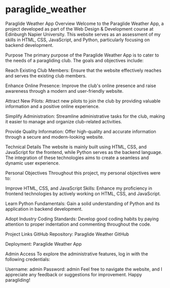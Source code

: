 # paraglide_weather
Paraglide Weather App
Overview
Welcome to the Paraglide Weather App, a project developed as part of the Web Design & Development course at Edinburgh Napier University. This website serves as an assessment of my skills in HTML, CSS, JavaScript, and Python, particularly focusing on backend development.

Purpose
The primary purpose of the Paraglide Weather App is to cater to the needs of a paragliding club. The goals and objectives include:

Reach Existing Club Members: Ensure that the website effectively reaches and serves the existing club members.

Enhance Online Presence: Improve the club's online presence and raise awareness through a modern and user-friendly website.

Attract New Pilots: Attract new pilots to join the club by providing valuable information and a positive online experience.

Simplify Administration: Streamline administrative tasks for the club, making it easier to manage and organize club-related activities.

Provide Quality Information: Offer high-quality and accurate information through a secure and modern-looking website.

Technical Details
The website is mainly built using HTML, CSS, and JavaScript for the frontend, while Python serves as the backend language. The integration of these technologies aims to create a seamless and dynamic user experience.

Personal Objectives
Throughout this project, my personal objectives were to:

Improve HTML, CSS, and JavaScript Skills: Enhance my proficiency in frontend technologies by actively working on HTML, CSS, and JavaScript.

Learn Python Fundamentals: Gain a solid understanding of Python and its application in backend development.

Adopt Industry Coding Standards: Develop good coding habits by paying attention to proper indentation and commenting throughout the code.

Project Links
GitHub Repository: Paraglide Weather GitHub

Deployment: Paraglide Weather App

Admin Access
To explore the administrative features, log in with the following credentials:

Username: admin
Password: admin
Feel free to navigate the website, and I appreciate any feedback or suggestions for improvement. Happy paragliding!
